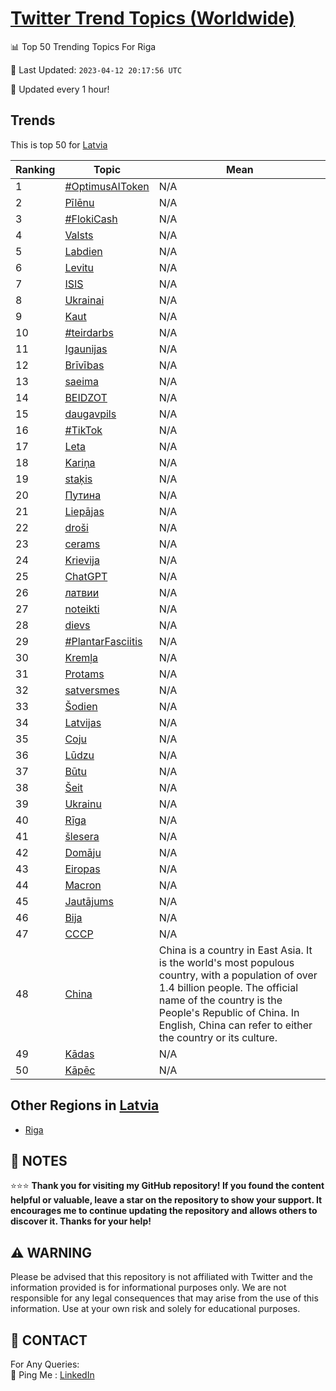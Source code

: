[Twitter Trend Topics (Worldwide)](https://github.com/ErcinDedeoglu/Twitter-Trend-Topics)
==========


📊 Top 50 Trending Topics For Riga

📆 Last Updated: `2023-04-12 20:17:56 UTC`

🔧 Updated every 1 hour!


## Trends

This is top 50 for [Latvia](</Latvia>)

| Ranking | Topic | Mean |
| ------- | ------------ | ------------ |
| 1 | [#OptimusAIToken](http://twitter.com/search?q=%23OptimusAIToken) | N/A |
| 2 | [Pīlēnu](http://twitter.com/search?q=P%c4%abl%c4%93nu) | N/A |
| 3 | [#FlokiCash](http://twitter.com/search?q=%23FlokiCash) | N/A |
| 4 | [Valsts](http://twitter.com/search?q=Valsts) | N/A |
| 5 | [Labdien](http://twitter.com/search?q=Labdien) | N/A |
| 6 | [Levitu](http://twitter.com/search?q=Levitu) | N/A |
| 7 | [ISIS](http://twitter.com/search?q=ISIS) | N/A |
| 8 | [Ukrainai](http://twitter.com/search?q=Ukrainai) | N/A |
| 9 | [Kaut](http://twitter.com/search?q=Kaut) | N/A |
| 10 | [#teirdarbs](http://twitter.com/search?q=%23teirdarbs) | N/A |
| 11 | [Igaunijas](http://twitter.com/search?q=Igaunijas) | N/A |
| 12 | [Brīvības](http://twitter.com/search?q=Br%c4%abv%c4%abbas) | N/A |
| 13 | [saeima](http://twitter.com/search?q=saeima) | N/A |
| 14 | [BEIDZOT](http://twitter.com/search?q=BEIDZOT) | N/A |
| 15 | [daugavpils](http://twitter.com/search?q=daugavpils) | N/A |
| 16 | [#TikTok](http://twitter.com/search?q=%23TikTok) | N/A |
| 17 | [Leta](http://twitter.com/search?q=Leta) | N/A |
| 18 | [Kariņa](http://twitter.com/search?q=Kari%c5%86a) | N/A |
| 19 | [staķis](http://twitter.com/search?q=sta%c4%b7is) | N/A |
| 20 | [Путина](http://twitter.com/search?q=%d0%9f%d1%83%d1%82%d0%b8%d0%bd%d0%b0) | N/A |
| 21 | [Liepājas](http://twitter.com/search?q=Liep%c4%81jas) | N/A |
| 22 | [droši](http://twitter.com/search?q=dro%c5%a1i) | N/A |
| 23 | [cerams](http://twitter.com/search?q=cerams) | N/A |
| 24 | [Krievija](http://twitter.com/search?q=Krievija) | N/A |
| 25 | [ChatGPT](http://twitter.com/search?q=ChatGPT) | N/A |
| 26 | [латвии](http://twitter.com/search?q=%d0%bb%d0%b0%d1%82%d0%b2%d0%b8%d0%b8) | N/A |
| 27 | [noteikti](http://twitter.com/search?q=noteikti) | N/A |
| 28 | [dievs](http://twitter.com/search?q=dievs) | N/A |
| 29 | [#PlantarFasciitis](http://twitter.com/search?q=%23PlantarFasciitis) | N/A |
| 30 | [Kremļa](http://twitter.com/search?q=Krem%c4%bca) | N/A |
| 31 | [Protams](http://twitter.com/search?q=Protams) | N/A |
| 32 | [satversmes](http://twitter.com/search?q=satversmes) | N/A |
| 33 | [Šodien](http://twitter.com/search?q=%c5%a0odien) | N/A |
| 34 | [Latvijas](http://twitter.com/search?q=Latvijas) | N/A |
| 35 | [Coju](http://twitter.com/search?q=Coju) | N/A |
| 36 | [Lūdzu](http://twitter.com/search?q=L%c5%abdzu) | N/A |
| 37 | [Būtu](http://twitter.com/search?q=B%c5%abtu) | N/A |
| 38 | [Šeit](http://twitter.com/search?q=%c5%a0eit) | N/A |
| 39 | [Ukrainu](http://twitter.com/search?q=Ukrainu) | N/A |
| 40 | [Rīga](http://twitter.com/search?q=R%c4%abga) | N/A |
| 41 | [šlesera](http://twitter.com/search?q=%c5%a1lesera) | N/A |
| 42 | [Domāju](http://twitter.com/search?q=Dom%c4%81ju) | N/A |
| 43 | [Eiropas](http://twitter.com/search?q=Eiropas) | N/A |
| 44 | [Macron](http://twitter.com/search?q=Macron) | N/A |
| 45 | [Jautājums](http://twitter.com/search?q=Jaut%c4%81jums) | N/A |
| 46 | [Bija](http://twitter.com/search?q=Bija) | N/A |
| 47 | [СССР](http://twitter.com/search?q=%d0%a1%d0%a1%d0%a1%d0%a0) | N/A |
| 48 | [China](http://twitter.com/search?q=China) | China is a country in East Asia. It is the world's most populous country, with a population of over 1.4 billion people. The official name of the country is the People's Republic of China. In English, China can refer to either the country or its culture. |
| 49 | [Kādas](http://twitter.com/search?q=K%c4%81das) | N/A |
| 50 | [Kāpēc](http://twitter.com/search?q=K%c4%81p%c4%93c) | N/A |



## Other Regions in [Latvia](</Latvia>)

* [Riga](</Latvia/Riga.md>)



## 📝 NOTES

⭐⭐⭐ **Thank you for visiting my GitHub repository! If you found the content helpful or valuable, leave a star on the repository to show your support. It encourages me to continue updating the repository and allows others to discover it. Thanks for your help!**


## ⚠️ WARNING

Please be advised that this repository is not affiliated with Twitter and the information provided is for informational purposes only. We are not responsible for any legal consequences that may arise from the use of this information. Use at your own risk and solely for educational purposes.


## 📨 CONTACT

 For Any Queries:  
            🏓 Ping Me : [LinkedIn](https://www.linkedin.com/in/ercindedeoglu/)
